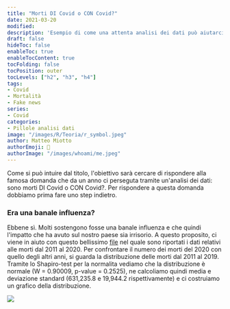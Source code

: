 ```yaml
---
title: "Morti DI Covid o CON Covid?"
date: 2021-03-20
modified: 
description: 'Esempio di come una attenta analisi dei dati può aiutarci a comprendere meglio la questione "di Covid o con covid?'
draft: false
hideToc: false
enableToc: true
enableTocContent: true
tocFolding: false
tocPosition: outer
tocLevels: ["h2", "h3", "h4"]
tags:
- Covid
- Mortalità
- Fake news
series:
- Covid
categories:
- Pillole analisi dati
image: "/images/R/Teoria/r_symbol.jpeg"
author: Matteo Miotto
authorEmoji: 🤖
authorImage: "/images/whoami/me.jpeg"
---
```



Come si può intuire dal titolo, l'obiettivo sarà cercare di rispondere alla famosa domanda che da un anno ci perseguta tramite un'analisi dei dati: sono morti DI Covid o CON Covid?. Per rispondere a questa domanda dobbiamo prima fare uno step indietro.

### Era una banale influenza?

Ebbene sì. Molti sostengono fosse una banale influenza e che quindi l'impatto che ha avuto sul nostro paese sia irrisorio. A questo proposito, ci viene in aiuto con questo bellissimo [file](https://www.istat.it/it/files//2020/03/Dataset-decessi-comunali-giornalieri-e-tracciato-record_5marzo.zip) nel quale sono riportati i dati relativi alle morti dal 2011 al 2020. Per confrontare il numero dei morti del 2020 con quello degli altri anni, si guarda la distribuzione delle morti dal 2011 al 2019. Tramite lo Shapiro-test per la normalita vediamo che la distribuzione è normale (W = 0.90009, p-value = 0.2525), ne calcoliamo quindi media e deviazione standard (631,235.8 e 19,944.2 rispettivamente) e ci costruiamo un grafico della distribuzione.

![](images/Pillole/Analisi_dati/di_covid_o_con_covid/distribuzione_morti_2011_2019.png)



